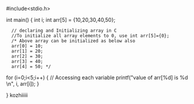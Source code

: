 #include<stdio.h>
 
int main()
{
   int i;
   int arr[5] = {10,20,30,40,50};
 
      // declaring and Initializing array in C
      //To initialize all array elements to 0, use int arr[5]={0};
      /* Above array can be initialized as below also
      arr[0] = 10;
      arr[1] = 20;
      arr[2] = 30;
      arr[3] = 40;
      arr[4] = 50; */
 
   for (i=0;i<5;i++)
   {
      // Accessing each variable
      printf("value of arr[%d] is %d \n", i, arr[i]);
   }
 
}
kozhiiiii

